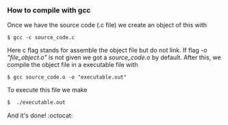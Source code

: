 ### How to compile with gcc
Once we have the source code (.c file) we create an object of this with
```
$ gcc -c source_code.c
```
Here c flag stands for assemble the object file but do not link. If flag _-o "file_object.o"_ is not given we got a _source\_code.o_ by default.
After this, we compile the object file in a executable file with
```
$ gcc source_code.o -o "executable.out"
```
To execute this file we make
```bash
$  ./executable.out
```
And it's done! :octocat:
